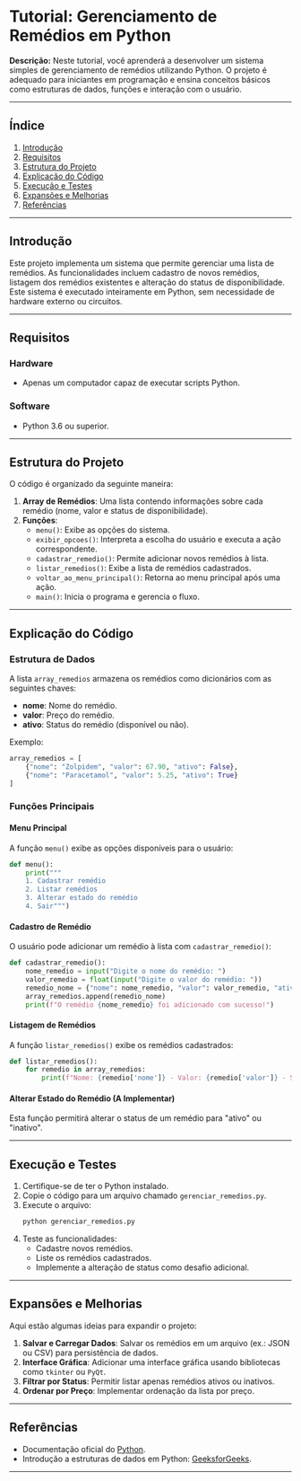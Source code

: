 # Tutorial: Gerenciamento de Remédios em Python

**Descrição:** Neste tutorial, você aprenderá a desenvolver um sistema simples de gerenciamento de remédios utilizando Python. O projeto é adequado para iniciantes em programação e ensina conceitos básicos como estruturas de dados, funções e interação com o usuário.

---

## Índice

1. [Introdução](#introdução)
2. [Requisitos](#requisitos)
3. [Estrutura do Projeto](#estrutura-do-projeto)
4. [Explicação do Código](#explicação-do-código)
5. [Execução e Testes](#execução-e-testes)
6. [Expansões e Melhorias](#expansões-e-melhorias)
7. [Referências](#referências)

---

## Introdução

Este projeto implementa um sistema que permite gerenciar uma lista de remédios. As funcionalidades incluem cadastro de novos remédios, listagem dos remédios existentes e alteração do status de disponibilidade. Este sistema é executado inteiramente em Python, sem necessidade de hardware externo ou circuitos.

---

## Requisitos

### Hardware
- Apenas um computador capaz de executar scripts Python.

### Software
- Python 3.6 ou superior.

---

## Estrutura do Projeto

O código é organizado da seguinte maneira:

1. **Array de Remédios**: Uma lista contendo informações sobre cada remédio (nome, valor e status de disponibilidade).
2. **Funções**:
   - `menu()`: Exibe as opções do sistema.
   - `exibir_opcoes()`: Interpreta a escolha do usuário e executa a ação correspondente.
   - `cadastrar_remedio()`: Permite adicionar novos remédios à lista.
   - `listar_remedios()`: Exibe a lista de remédios cadastrados.
   - `voltar_ao_menu_principal()`: Retorna ao menu principal após uma ação.
   - `main()`: Inicia o programa e gerencia o fluxo.

---

## Explicação do Código

### Estrutura de Dados

A lista `array_remedios` armazena os remédios como dicionários com as seguintes chaves:
- **nome**: Nome do remédio.
- **valor**: Preço do remédio.
- **ativo**: Status do remédio (disponível ou não).

Exemplo:
```python
array_remedios = [
    {"nome": "Zolpidem", "valor": 67.90, "ativo": False},
    {"nome": "Paracetamol", "valor": 5.25, "ativo": True}
]
```

### Funções Principais

#### Menu Principal
A função `menu()` exibe as opções disponíveis para o usuário:
```python
def menu():
    print("""
    1. Cadastrar remédio
    2. Listar remédios
    3. Alterar estado do remédio
    4. Sair""")
```

#### Cadastro de Remédio
O usuário pode adicionar um remédio à lista com `cadastrar_remedio()`:
```python
def cadastrar_remedio():
    nome_remedio = input("Digite o nome do remédio: ")
    valor_remedio = float(input("Digite o valor do remédio: "))
    remedio_nome = {"nome": nome_remedio, "valor": valor_remedio, "ativo": False}
    array_remedios.append(remedio_nome)
    print(f"O remédio {nome_remedio} foi adicionado com sucesso!")
```

#### Listagem de Remédios
A função `listar_remedios()` exibe os remédios cadastrados:
```python
def listar_remedios():
    for remedio in array_remedios:
        print(f"Nome: {remedio['nome']} - Valor: {remedio['valor']} - Status: {remedio['ativo']}")
```

#### Alterar Estado do Remédio (A Implementar)
Esta função permitirá alterar o status de um remédio para "ativo" ou "inativo".

---

## Execução e Testes

1. Certifique-se de ter o Python instalado.
2. Copie o código para um arquivo chamado `gerenciar_remedios.py`.
3. Execute o arquivo:
   ```bash
   python gerenciar_remedios.py
   ```
4. Teste as funcionalidades:
   - Cadastre novos remédios.
   - Liste os remédios cadastrados.
   - Implemente a alteração de status como desafio adicional.

---

## Expansões e Melhorias

Aqui estão algumas ideias para expandir o projeto:
1. **Salvar e Carregar Dados**: Salvar os remédios em um arquivo (ex.: JSON ou CSV) para persistência de dados.
2. **Interface Gráfica**: Adicionar uma interface gráfica usando bibliotecas como `tkinter` ou `PyQt`.
3. **Filtrar por Status**: Permitir listar apenas remédios ativos ou inativos.
4. **Ordenar por Preço**: Implementar ordenação da lista por preço.

---

## Referências

- Documentação oficial do [Python](https://docs.python.org/3/).
- Introdução a estruturas de dados em Python: [GeeksforGeeks](https://www.geeksforgeeks.org/python-data-structures/).

---
